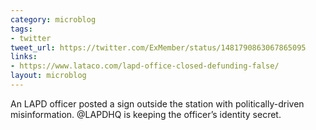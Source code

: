 ```yaml
---
category: microblog
tags:
- twitter
tweet_url: https://twitter.com/ExMember/status/1481790863067865095
links:
- https://www.lataco.com/lapd-office-closed-defunding-false/
layout: microblog
---
```

An LAPD officer posted a sign outside the station with politically-driven misinformation. @LAPDHQ is keeping the officer’s identity secret.
